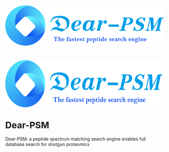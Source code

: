 # <p align="center">![image](./png/icon.png)</p> 
# <img src="./png/icon.png" width = "500" height = "150" alt="" align=center />
# Dear-PSM
Dear-PSM: a peptide spectrum matching search engine enables full database search for shotgun proteomics
